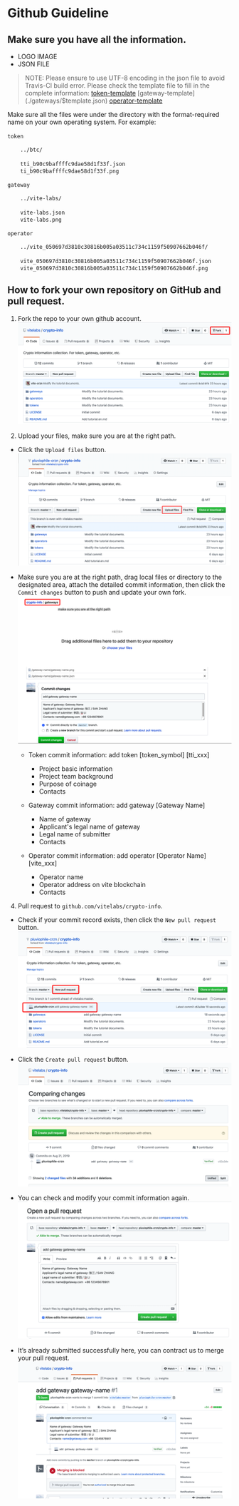 # Github Guideline

## Make sure you have all the information.

* LOGO IMAGE
* JSON FILE
>  NOTE: Please ensure to use UTF-8 encoding in the json file to avoid Travis-CI build error. Please check the template file to fill in the complete information: [token-template](./tokens/$template.json)  [gateway-template](./gateways/$template.json)  [operator-template](./operators/$template.json)

Make sure all the files were under the directory with the format-required name on your own operating system. 
  For example:

`token`
``` 
    ../btc/

    tti_b90c9baffffc9dae58d1f33f.json
    ti_b90c9baffffc9dae58d1f33f.png
```
`gateway`
``` 
    ../vite-labs/

    vite-labs.json
    vite-labs.png
```
`operator`
``` 
    ../vite_050697d3810c30816b005a03511c734c1159f50907662b046f/

    vite_050697d3810c30816b005a03511c734c1159f50907662b046f.json
    vite_050697d3810c30816b005a03511c734c1159f50907662b046f.png
```

## How to fork your own repository on GitHub and pull request. 

1. Fork the repo to your own github account.
    ![Github Fork](./assets/images/github1.png)

2. Upload your files, make sure you are at the right path.

* Click the `Upload files` button.
    ![Github Upload 1](./assets/images/github2.png)

*  Make sure you are at the right path, drag local files or directory to the designated area, attach the detailed commit information, then click the `Commit changes` button to push and update your own fork.
    ![Github Upload 2](./assets/images/github3.png)
    * Token commit information: add token [token_symbol] [tti_xxx]

        * Project basic information
        * Project team background
        * Purpose of coinage
        * Contacts

    * Gateway commit information: add gateway [Gateway Name]

        * Name of gateway
        * Applicant's legal name of gateway
        * Legal name of submitter
        * Contacts
    * Operator commit information: add operator [Operator Name] [vite_xxx]

        * Operator name
        * Operator address on vite blockchain
        * Contacts

4. Pull request to `github.com/vitelabs/crypto-info`.

* Check if your commit record exists, then click the `New pull request` button.
    ![Github Pull Request 1](./assets/images/github4.png)

* Click the `Create pull request` button.
    ![Github Pull Request 2](./assets/images/github5.png)

* You can check and modify your commit information again.
    ![Github Pull Request 3](./assets/images/github6.png)

* It’s already submitted successfully here, you can contract us to merge your pull request.
    ![Github Pull Request 4](./assets/images/github7.png)